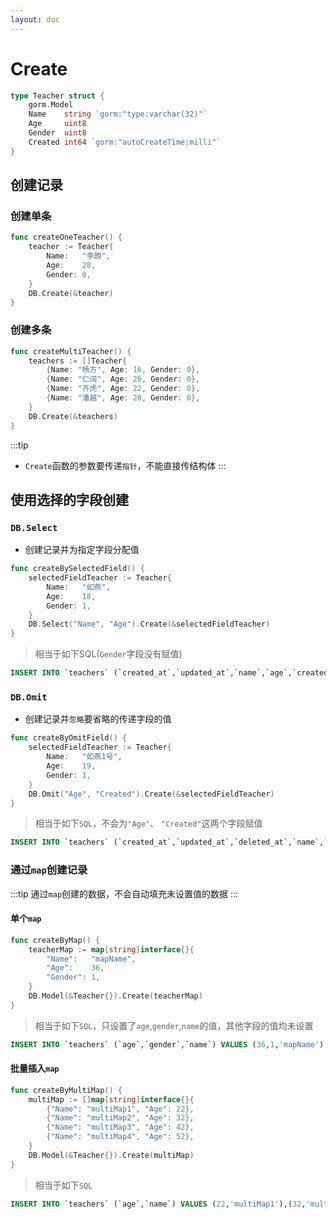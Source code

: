 ```yaml
---
layout: doc
---
```


# Create

```Go
type Teacher struct {
	gorm.Model
	Name    string `gorm:"type:varchar(32)"`
	Age     uint8
	Gender  uint8
	Created int64 `gorm:"autoCreateTime:milli"`
}
```
## 创建记录

### 创建单条

```Go
func createOneTeacher() {
	teacher := Teacher{
		Name:   "李朗",
		Age:    28,
		Gender: 0,
	}
	DB.Create(&teacher)
}
```
### 创建多条

```Go
func createMultiTeacher() {
	teachers := []Teacher{
		{Name: "杨方", Age: 16, Gender: 0},
		{Name: "仁阔", Age: 26, Gender: 0},
		{Name: "齐虎", Age: 22, Gender: 0},
		{Name: "潘越", Age: 28, Gender: 0},
	}
	DB.Create(&teachers)
}
```

:::tip
- `Create`函数的参数要传递`指针`，不能直接传结构体
:::

## 使用选择的字段创建

### `DB.Select`

- 创建记录并为指定字段分配值

```Go
func createBySelectedField() {
	selectedFieldTeacher := Teacher{
		Name:   "如燕",
		Age:    18,
		Gender: 1,
	}
	DB.Select("Name", "Age").Create(&selectedFieldTeacher)
}
```
> 相当于如下SQL(`Gender`字段没有赋值)

```SQL
INSERT INTO `teachers` (`created_at`,`updated_at`,`name`,`age`,`created`) VALUES ('1998-07-18 22:50:59.5','1998-07-18 22:50:59.5','如燕',18,1689691859500)
```
### `DB.Omit`

- 创建记录并`忽略`要省略的传递字段的值

```Go
func createByOmitField() {
	selectedFieldTeacher := Teacher{
		Name:   "如燕1号",
		Age:    19,
		Gender: 1,
	}
	DB.Omit("Age", "Created").Create(&selectedFieldTeacher)
}
```
> 相当于如下`SQL`，不会为`"Age"`、 `"Created"`这两个字段赋值

```SQL
INSERT INTO `teachers` (`created_at`,`updated_at`,`deleted_at`,`name`,`gender`) VALUES ('1998-07-18 22:55:59.691','1998-07-18 22:55:59.691',NULL,'如燕1号',1)
```

### 通过`map`创建记录

:::tip
通过`map`创建的数据，不会自动填充未设置值的数据
:::

#### 单个`map`

```Go
func createByMap() {
	teacherMap := map[string]interface{}{
		"Name":   "mapName",
		"Age":    36,
		"Gender": 1,
	}
	DB.Model(&Teacher{}).Create(teacherMap)
}
```

> 相当于如下`SQL`，只设置了`age`,`gender`,`name`的值，其他字段的值均未设置

```SQL
INSERT INTO `teachers` (`age`,`gender`,`name`) VALUES (36,1,'mapName')
```

#### 批量插入`map`

```Go
func createByMultiMap() {
	multiMap := []map[string]interface{}{
		{"Name": "multiMap1", "Age": 22},
		{"Name": "multiMap2", "Age": 32},
		{"Name": "multiMap3", "Age": 42},
		{"Name": "multiMap4", "Age": 52},
	}
	DB.Model(&Teacher{}).Create(multiMap)
}
```

> 相当于如下`SQL`

```SQL
INSERT INTO `teachers` (`age`,`name`) VALUES (22,'multiMap1'),(32,'multiMap2'),(42,'multiMap3'),(52,'multiMap4')
```
